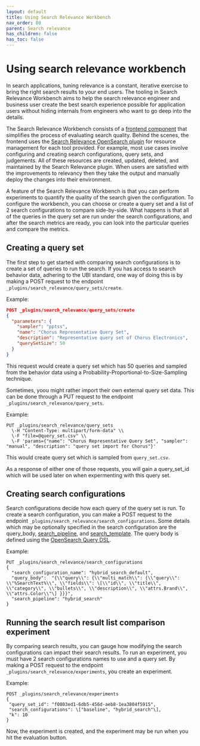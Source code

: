 ```yaml
---
layout: default
title: Using Search Relevance Workbench
nav_order: 80
parent: Search relevance
has_children: false
has_toc: false
---
```




# Using search relevance workbench 

In search applications, tuning relevance is a constant, iterative exercise to bring the right search results to your end users. The tooling in Search Relevance Workbench aims to help the search relevance engineer and business user create the best search experience possible for application users without hiding internals from engineers who want to go deep into the details.

The Search Relevance Workbench consists of a [frontend component](https://github.com/opensearch-project/dashboards-search-relevance) that simplifies the process of evaluating search quality.
Behind the scenes, the frontend uses the [Search Relevance OpenSearch plugin](https://opensearch.org/docs/latest/automating-configurations/index/) for resource management for each tool provided. For example, most use cases involve configuring and creating search configurations, query sets, and judgements. All of these resources are created, updated, deleted, and maintained by the Search Relevance plugin. When users are satisfied with the improvements to relevancy then they take the output and manually deploy the changes into their environment.

A feature of the Search Relevance Workbench is that you can perform experiments to quantify the quality of the search given the configuration. To configure the workbench, you can choose or create a query set and a list of 2 search configurations to compare side-by-side. What happens is that all of the queries in the query set are run under the search configurations, and after the search metrics are ready, you can look into the particular queries and compare the metrics.

## Creating a query set

The first step to get started with comparing search configurations is to create a set of queries to run the search. If you has access to search behavior data, adhering to the UBI standard, one way of doing this is by making a POST request to the endpoint ` _plugins/search_relevance/query_sets/create`. 

Example:
```json
POST _plugins/search_relevance/query_sets/create
{
  "parameters": {
    "sampler": "pptss",  
    "name": "Chorus Representative Query Set",  
    "description": "Representative query set of Chorus Electronics",  
    "querySetSize": 50  
  }
}
```

This request would create a query set which has 50 queries and sampled from the behavior data using a Probability-Proportional-to-Size-Sampling technique. 

Sometimes, yoou might rather import their own external query set data. This can be done through a PUT request to the endpoint `_plugins/search_relevance/query_sets`. 

Example: 
```
PUT _plugins/search_relevance/query_sets  
  \-H "Content-Type: multipart/form-data" \\  
  \-F "file=@query_set.csv" \\  
  \-F 'params={"name": "Chorus Representative Query Set", "sampler": "manual", "description": "query set import for Chorus"}'
```

This would create query set which is sampled from `query_set.csv`. 

As a response of either one of those requests, you will gain a query_set_id which will be used later on when expermenting with this query set.

## Creating search configurations

Search configurations decide how each query of the query set is run. To create a search configuration, you can make a POST request to the endpoint `_plugins/search_relevance/search_configurations`. Some details which may be optionally specified in the search configuration are the query_body, [search_pipeline]({{site.url}}{{site.baseurl}}/search-plugins/search-pipelines/index/), and [search_template]({{site.url}}{{site.baseurl}}/api-reference/search-template/). The query body is defined using the [OpenSearch Query DSL]({{site.url}}{{site.baseurl}}/query-dsl/). 

Example:
```
PUT _plugins/search_relevance/search_configurations  
{  
  "search_configuration_name": "hybrid_search_default",  
  "query_body":  "{\\"query\\": {\\"multi_match\\": {\\"query\\": \\"%SearchText%\\", \\"fields\\": \[\\"id\\", \\"title\\", \\"category\\", \\"bullets\\", \\"description\\", \\"attrs.Brand\\", \\"attrs.Color\\"\] }}}",  
  "search_pipeline": "hybrid_search"  
}
```

## Running the search result list comparison experiment

By comparing search results, you can gauge how modifying the search configurations can impact their search results. To run an experiment, you must have 2 search configurations names to use and a query set. By making a POST request to the endpoint `_plugins/search_relevance/experiments`, you create an experiment.

Example:
```
POST _plugins/search_relevance/experiments  
{  
 "query_set_id": "f0803ed1-6db5-456d-aeb8-1ea3804f5915",  
 "search_configurations": \["baseline", "hybrid_search"\],  
 "k": 10  
}
```

Now, the experiment is created, and the experiment may be run when you hit the evaluation button.
